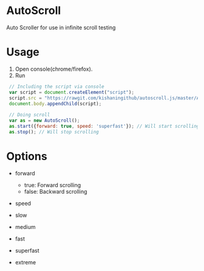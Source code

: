 # AutoScroll
Auto Scroller for use in infinite scroll testing 

# Usage
1. Open console(chrome/firefox).
2. Run 
```javascript
 // Including the script via console
 var script = document.createElement("script");
 script.src = "https://rawgit.com/kishaningithub/autoscroll.js/master/AutoScroll.js";
 document.body.appendChild(script);
 
 // Doing scroll
 var as = new AutoScroll();
 as.start({forward: true, speed: 'superfast'}); // Will start scrolling
 as.stop(); // Will stop scrolling
```

# Options
- forward 
  - true: Forward scrolling
  - false: Backward scrolling

- speed
 - slow
 - medium
 - fast
 - superfast
 - extreme
